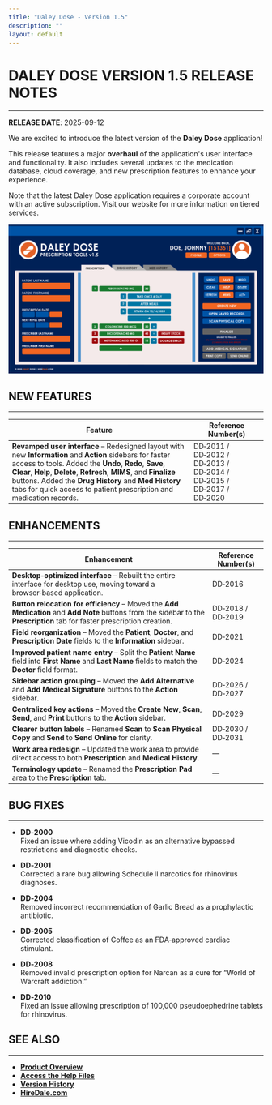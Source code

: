 ```yaml
---
title: "Daley Dose - Version 1.5"
description: ""
layout: default
---
```


# **DALEY DOSE VERSION 1.5 RELEASE NOTES**
---
**RELEASE DATE**: 2025-09-12

We are excited to introduce the latest version of the **Daley Dose** application!

This release features a major **overhaul** of the application's user interface and functionality. It also includes several updates to the medication database, cloud coverage, and new prescription features to enhance your experience.

Note that the latest Daley Dose application requires a corporate account with an active subscription. Visit our website for more information on tiered services.

![Daily Dose user interface](/assets/images/daley-dose-home-window-error.png)

## **NEW FEATURES**
---

| Feature | Reference Number(s) |
| --- | --- |
| **Revamped user interface** – Redesigned layout with new **Information** and **Action** sidebars for faster access to tools. Added the **Undo**, **Redo**, **Save**, **Clear**, **Help**, **Delete**, **Refresh**, **MIMS**, and **Finalize** buttons. Added the **Drug History** and **Med History** tabs for quick access to patient prescription and medication records. | DD‑2011 / DD‑2012 / DD‑2013 / DD‑2014 / DD‑2015 / DD‑2017 / DD‑2020 |

## **ENHANCEMENTS**
---

| Enhancement | Reference Number(s) |
| --- | --- |
| **Desktop‑optimized interface** – Rebuilt the entire interface for desktop use, moving toward a browser‑based application. | DD‑2016 |
| **Button relocation for efficiency** – Moved the **Add Medication** and **Add Note** buttons from the sidebar to the **Prescription** tab for faster prescription creation. | DD‑2018 / DD‑2019 |
| **Field reorganization** – Moved the **Patient**, **Doctor**, and **Prescription Date** fields to the **Information** sidebar. | DD‑2021 |
| **Improved patient name entry** – Split the **Patient Name** field into **First Name** and **Last Name** fields to match the **Doctor** field format. | DD‑2024 |
| **Sidebar action grouping** – Moved the **Add Alternative** and **Add Medical Signature** buttons to the **Action** sidebar. | DD‑2026 / DD‑2027 |
| **Centralized key actions** – Moved the **Create New**, **Scan**, **Send**, and **Print** buttons to the **Action** sidebar. | DD‑2029 |
| **Clearer button labels** – Renamed **Scan** to **Scan Physical Copy** and **Send** to **Send Online** for clarity. | DD‑2030 / DD‑2031 |
| **Work area redesign** – Updated the work area to provide direct access to both **Prescription** and **Medical History**. | — |
| **Terminology update** – Renamed the **Prescription Pad** area to the **Prescription** tab. | — |

## **BUG FIXES**
---

- **DD‑2000**  
  Fixed an issue where adding Vicodin as an alternative bypassed restrictions and diagnostic checks.

- **DD‑2001**  
  Corrected a rare bug allowing Schedule II narcotics for rhinovirus diagnoses.

- **DD‑2004**  
  Removed incorrect recommendation of Garlic Bread as a prophylactic antibiotic.

- **DD‑2005**  
  Corrected classification of Coffee as an FDA‑approved cardiac stimulant.

- **DD‑2008**  
  Removed invalid prescription option for Narcan as a cure for “World of Warcraft addiction.”

- **DD‑2010**  
  Fixed an issue allowing prescription of 100,000 pseudoephedrine tablets for rhinovirus.


## **SEE ALSO**
---
- [**Product Overview**](https://hiredale.github.io/daleydose/)
- [**Access the Help Files**](/daleydose/help-files)
- [**Version History**](/daleydose/release-note-version-history)
- [**HireDale.com**](https://hiredale.github.io)
